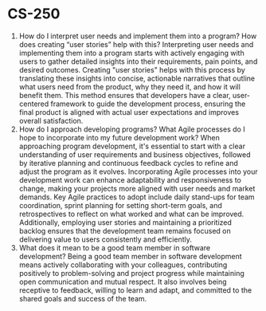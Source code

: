 # CS-250
1. How do I interpret user needs and implement them into a program? How does creating “user stories” help with this?
   Interpreting user needs and implementing them into a program starts with actively engaging with users to gather detailed insights into their requirements, pain points, and desired outcomes. Creating "user stories" helps with this process by translating these insights into concise, actionable narratives that outline what users need from the product, why they need it, and how it will benefit them. This method ensures that developers have a clear, user-centered framework to guide the development process, ensuring the final product is aligned with actual user expectations and improves overall satisfaction.
2. How do I approach developing programs? What Agile processes do I hope to incorporate into my future development work?
   When approaching program development, it's essential to start with a clear understanding of user requirements and business objectives, followed by iterative planning and continuous feedback cycles to refine and adjust the program as it evolves. Incorporating Agile processes into your development work can enhance adaptability and responsiveness to change, making your projects more aligned with user needs and market demands. Key Agile practices to adopt include daily stand-ups for team coordination, sprint planning for setting short-term goals, and retrospectives to reflect on what worked and what can be improved. Additionally, employing user stories and maintaining a prioritized backlog ensures that the development team remains focused on delivering value to users consistently and efficiently.
3. What does it mean to be a good team member in software development?
   Being a good team member in software development means actively collaborating with your colleagues, contributing positively to problem-solving and project progress while maintaining open communication and mutual respect. It also involves being receptive to feedback, willing to learn and adapt, and committed to the shared goals and success of the team.
